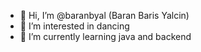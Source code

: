 - 👋 Hi, I’m @baranbyal (Baran Baris Yalcin)
- 👀 I’m interested in dancing
- 🌱 I’m currently learning java and backend

<!---
baranbyal/baranbyal is a ✨ special ✨ repository because its `README.md` (this file) appears on your GitHub profile.
You can click the Preview link to take a look at your changes.
--->
